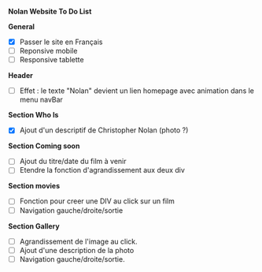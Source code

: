 **Nolan Website To Do List**

__General__
- [x] Passer le site en Français
- [ ] Reponsive mobile
- [ ] Responsive tablette

__Header__
- [ ] Effet : le texte "Nolan" devient un lien homepage avec animation dans le menu navBar

__Section Who Is__
- [x] Ajout d'un descriptif de Christopher Nolan (photo ?)

__Section Coming soon__
- [ ] Ajout du titre/date du film à venir
- [ ] Etendre la fonction d'agrandissement aux deux div

__Section movies__
- [ ] Fonction pour creer une DIV au click sur un film
- [ ] Navigation gauche/droite/sortie

__Section Gallery__
- [ ] Agrandissement de l'image au click.
- [ ] Ajout d'une description de la photo
- [ ] Navigation gauche/droite/sortie.